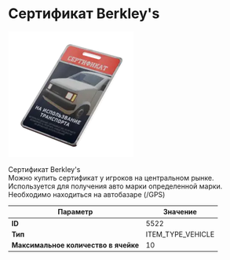 # Сертификат Berkley's

![Item Image](../img/5522.webp?raw=true)

Сертификат Berkley's<br>Можно купить сертификат у игроков на центральном рынке.<br>Используется для получения авто марки определенной марки.<br>Необходимо находиться на автобазаре (/GPS)


| Параметр | Значение |
|----------|----------|
| **ID** | 5522 |
| **Тип** | ITEM_TYPE_VEHICLE |
| **Максимальное количество в ячейке** | 10 |

